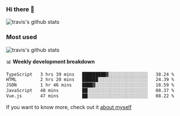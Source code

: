### Hi there 👋

<!--
**HondryTravis/HondryTravis** is a ✨ _special_ ✨ repository because its `README.md` (this file) appears on your GitHub profile.

Here are some ideas to get you started:

- 🔭 I’m currently working on ...
- 🌱 I’m currently learning ...
- 👯 I’m looking to collaborate on ...
- 🤔 I’m looking for help with ...
- 💬 Ask me about ...
- 📫 How to reach me: ...
- 😄 Pronouns: ...
- ⚡ Fun fact: ...
-->

![travis's github stats](https://github-readme-stats.vercel.app/api?username=HondryTravis&hide=stars)
### Most used
![travis's github stats](https://github-readme-stats.anuraghazra1.vercel.app/api/top-langs/?username=HondryTravis&layout=compact&hide_title=true)

📊 **Weekly development breakdown**

<!--START_SECTION:waka-->

```txt
TypeScript   3 hrs 39 mins   █████████▓░░░░░░░░░░░░░░░   38.24 %
HTML         2 hrs 20 mins   ██████░░░░░░░░░░░░░░░░░░░   24.39 %
JSON         1 hr 46 mins    ████▓░░░░░░░░░░░░░░░░░░░░   18.59 %
JavaScript   48 mins         ██░░░░░░░░░░░░░░░░░░░░░░░   08.37 %
Vue.js       47 mins         ██░░░░░░░░░░░░░░░░░░░░░░░   08.22 %
```

<!--END_SECTION:waka-->

If you want to know more, check out it [about myself](https://hondrytravis.github.io/)
